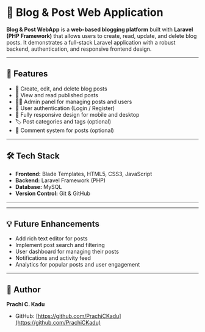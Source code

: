 # 📝 Blog & Post Web Application

**Blog & Post WebApp** is a **web-based blogging platform** built with **Laravel (PHP Framework)** that allows users to create, read, update, and delete blog posts. It demonstrates a full-stack Laravel application with a robust backend, authentication, and responsive frontend design.

---

## 🚀 Features
- 📝 Create, edit, and delete blog posts
- 📖 View and read published posts
- 👩‍💻 Admin panel for managing posts and users
- 🔐 User authentication (Login / Register)
- 📱 Fully responsive design for mobile and desktop
- 🏷️ Post categories and tags (optional)
- 💬 Comment system for posts (optional)

---

## 🛠️ Tech Stack
- **Frontend:** Blade Templates, HTML5, CSS3, JavaScript
- **Backend:** Laravel Framework (PHP)
- **Database:** MySQL
- **Version Control:** Git & GitHub

---


---

## 💡 Future Enhancements
- Add rich text editor for posts
- Implement post search and filtering
- User dashboard for managing their posts
- Notifications and activity feed
- Analytics for popular posts and user engagement

---

## 📌 Author
**Prachi C. Kadu**  
- GitHub: [https://github.com/PrachiCKadu](https://github.com/PrachiCKadu)  

